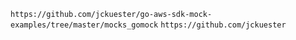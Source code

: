 `https://github.com/jckuester/go-aws-sdk-mock-examples/tree/master/mocks_gomock`
`https://github.com/jckuester`